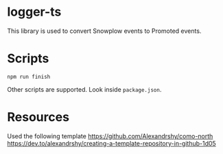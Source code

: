 # logger-ts

This library is used to convert Snowplow events to Promoted events.

# Scripts

```
npm run finish
```

Other scripts are supported.  Look inside `package.json`.

# Resources

Used the following template
https://github.com/Alexandrshy/como-north
https://dev.to/alexandrshy/creating-a-template-repository-in-github-1d05
